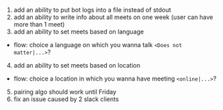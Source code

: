 1. add an ability to put bot logs into a file instead of stdout
2. add an ability to write info about all meets on one week (user can have more than 1 meet)
3. add an ability to set meets based on language
* flow: choice a language on which you wanna talk `<Does not matter|...>`?
4. add an ability to set meets based on location
* flow: choice a location in which you wanna have meeting `<online|...>`?
5. pairing algo should work until Friday
6. fix an issue caused by 2 slack clients

